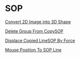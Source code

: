 



# SOP
[Convert 2D Image into 3D Shape](Convert2DImage3Dshape.md)

[Delete Group From CopySOP](DeleteCopiedGroup.md)

[Displace Copied LineSOP By Force](DisplaceCopiedLineSOPbyForce.md)

[Mouse Position To SOP Line](MousePositionSOPLine.md)